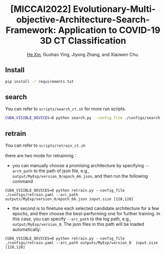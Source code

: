 

<div align="center">

<h1>[MICCAI2022] Evolutionary-Multi-objective-Architecture-Search-Framework: Application to COVID-19 3D CT Classification</h1>

<div>
    <a href='https://marsggbo.github.io/' target='_blank'>He Xin</a>, Guohao Ying, Jiyong Zhang, and Xiaowen Chu.
</div>

</div>

## Install


```bash
pip install -r requirements.txt
```


## search

You can refer to `scripts/search_ct.sh` for more run scripts.

```bash
CUDA_VISIBLE_DEVICES=0 python search.py --config_file ./configs/search.yaml logger.name MyExp
```


## retrain


You can refer to `scripts/retrain_ct.sh`

there are two mode for retraininig：
- you can manually choose a promising architecture by specifying `--arch_path` to the path of json file, e.g., `output/MyExp/version_0/epoch_66.json`, and then run the following command

```
CUDA_VISIBLE_DEVICES=0 python retrain.py --config_file ./configs/retrain.yaml --arc_path outputs/MyExp/version_0/epoch_66.json input.size [128,128]
```
- the second is to finetune each selected candidate architecture for a few epochs, and then choose the best-performing one for further training. In this case, you can specify `--arc_path` to the log path, e.g., `output/MyExp/version_0`. The json files in this path will be loaded automatically:


```
CUDA_VISIBLE_DEVICES=0 python retrain.py --config_file ./configs/retrain.yaml --arc_path outputs/MyExp/version_0  input.size [128,128]
```
